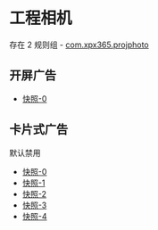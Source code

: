 # 工程相机

存在 2 规则组 - [com.xpx365.projphoto](/src/apps/com.xpx365.projphoto.ts)

## 开屏广告

- [快照-0](https://i.gkd.li/import/13827755)

## 卡片式广告

默认禁用

- [快照-0](https://i.gkd.li/import/13695604)
- [快照-1](https://i.gkd.li/import/13762212)
- [快照-2](https://i.gkd.li/import/13762195)
- [快照-3](https://i.gkd.li/import/13762196)
- [快照-4](https://i.gkd.li/import/13695668)
